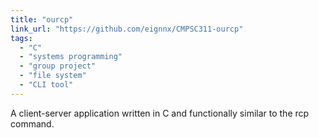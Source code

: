 ```yaml
---
title: "ourcp"
link_url: "https://github.com/eignnx/CMPSC311-ourcp"
tags:
  - "C"
  - "systems programming"
  - "group project"
  - "file system"
  - "CLI tool"
---
```

A client-server application written in C and functionally similar to the rcp command.
